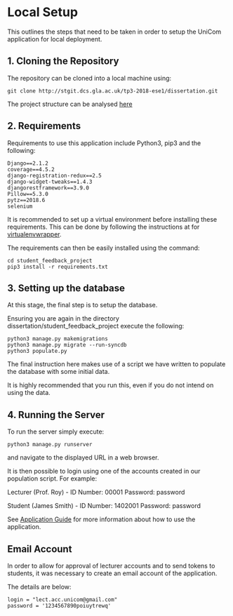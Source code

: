 # Local Setup

This outlines the steps that need to be taken in order to setup the UniCom application for local deployment.

## 1. Cloning the Repository
The repository can be cloned into a local machine using:

```
git clone http://stgit.dcs.gla.ac.uk/tp3-2018-ese1/dissertation.git
```

The project structure can be analysed [here](docs/program-docs/project/Structure.md)

## 2. Requirements
Requirements to use this application include Python3, pip3 and the following:

```
Django==2.1.2
coverage==4.5.2
django-registration-redux==2.5
django-widget-tweaks==1.4.3
djangorestframework==3.9.0
Pillow==5.3.0
pytz==2018.6
selenium
```

It is recommended to set up a virtual environment before installing these requirements. This can be done by following the instructions at for [virtualenvwrapper](https://virtualenvwrapper.readthedocs.io/en/latest/).

The requirements can then be easily installed using the command:

```
cd student_feedback_project
pip3 install -r requirements.txt
```

## 3. Setting up the database
At this stage, the final step is to setup the database.

Ensuring you are again in the directory dissertation/student_feedback_project execute the following:

```
python3 manage.py makemigrations
python3 manage.py migrate --run-syncdb
python3 populate.py
```

The final instruction here makes use of a script we have written to populate the database with some initial data.

It is highly recommended that you run this, even if you do not intend on using the data.

## 4. Running the Server
To run the server simply execute:

```
python3 manage.py runserver
```

and navigate to the displayed URL in a web browser.

It is then possible to login using one of the accounts created in our population script. For example:

Lecturer (Prof. Roy) - ID Number: 00001 Password: password

Student (James Smith) - ID Number: 1402001 Password: password

See [Application Guide](docs/program-docs/general/Guide.md) for more information about how to use the application.

## Email Account
In order to allow for approval of lecturer accounts and to send tokens to students, it was necessary to create an email account of the application.

The details are below:

```
login = "lect.acc.unicom@gmail.com"
password = '1234567890poiuytrewq'
```
